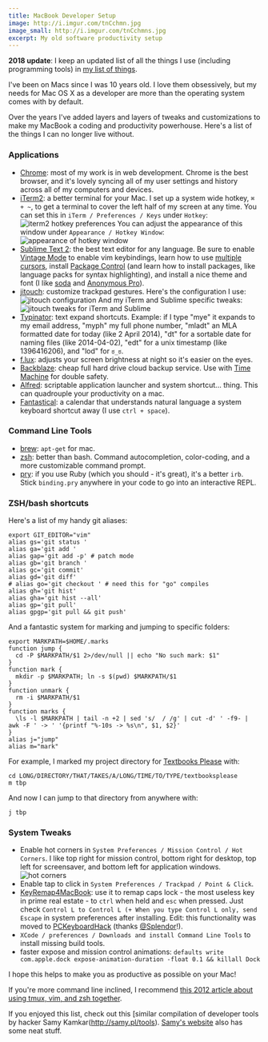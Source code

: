 ```yaml
---
title: MacBook Developer Setup
image: http://i.imgur.com/tnCchmn.jpg
image_small: http://i.imgur.com/tnCchmns.jpg
excerpt: My old software productivity setup
---
```


**2018 update**: I keep an updated list of all the things I use (including programming tools) in [my list of things](/things).

I've been on Macs since I was 10 years old. I love them obsessively, but my needs for Mac OS X as a developer are more than the operating system comes with by default.

Over the years I've added layers and layers of tweaks and customizations to make my MacBook a coding and productivity powerhouse. Here's a list of the things I can no longer live without.

### Applications

- [Chrome](https://www.google.com/intl/en/chrome/browser/): most of my work is in web development. Chrome is the best browser, and it's lovely syncing all of my user settings and history across all of my computers and devices.
- [iTerm2](http://www.iterm2.com/#/section/home): a better terminal for your Mac. I set up a system wide hotkey, `⌘ + ~`, to get a terminal to cover the left half of my screen at any time. You can set this in `iTerm / Preferences / Keys` under `Hotkey`: ![iterm2 hotkey preferences](http://i.imgur.com/cDFT1sV.png) You can adjust the appearance of this window under `Appearance / Hotkey Window`: ![appearance of hotkey window](http://i.imgur.com/KcLHjbZ.png)
- [Sublime Text 2](http://www.sublimetext.com/): the best text editor for any language. Be sure to enable [Vintage Mode](https://www.sublimetext.com/docs/2/vintage.html) to enable vim keybindings, learn how to use [multiple cursors](https://www.youtube.com/watch?v=WXuBgSpLpK4), install [Package Control](https://sublime.wbond.net/installation) (and learn how to install packages, like language packs for syntax highlighting), and install a nice theme and font (I like [soda](https://github.com/buymeasoda/soda-theme/) and [Anonymous Pro](http://www.marksimonson.com/fonts/view/anonymous-pro)).
- [jitouch](http://www.jitouch.com/): customize trackpad gestures. Here's the configuration I use: ![jitouch configuration](http://i.imgur.com/jyx1vks.png) And my iTerm and Sublime specific tweaks: ![jitouch tweaks for iTerm and Sublime](http://i.imgur.com/H2AwxST.png)
- [Typinator](http://www.ergonis.com/products/typinator/): text expand shortcuts. Example: if I type "mye" it expands to my email address, "myph" my full phone number, "mladt" an MLA formatted date for today (like 2 April 2014), "dt" for a sortable date for naming files (like 2014-04-02), "edt" for a unix timestamp (like 1396416206), and "lod" for `ಠ_ಠ`.
- [f.lux](http://justgetflux.com/): adjusts your screen brightness at night so it's easier on the eyes.
- [Backblaze](http://www.backblaze.com/): cheap full hard drive cloud backup service. Use with [Time Machine](http://support.apple.com/kb/ht1427) for double safety.
- [Alfred](http://www.alfredapp.com/): scriptable application launcher and system shortcut... thing. This can quadrouple your productivity on a mac.
- [Fantastical](https://flexibits.com/fantastical): a calendar that understands natural language a system keyboard shortcut away (I use `ctrl + space`).

### Command Line Tools

- [brew](http://brew.sh/): `apt-get` for mac.
- [zsh](https://github.com/robbyrussell/oh-my-zsh): better than bash. Command autocompletion, color-coding, and a more customizable command prompt.
- [pry](http://pryrepl.org/): if you use Ruby (which you should - it's great), it's a better `irb`. Stick `binding.pry` anywhere in your code to go into an interactive REPL.

### ZSH/bash shortcuts

Here's a list of my handy git aliases:

    export GIT_EDITOR="vim"
    alias gs='git status '
    alias ga='git add '
    alias gap='git add -p' # patch mode
    alias gb='git branch '
    alias gc='git commit'
    alias gd='git diff'
    # alias go='git checkout ' # need this for "go" compiles
    alias gh='git hist'
    alias gha='git hist --all'
    alias gp='git pull'
    alias gpgp='git pull && git push'

And a fantastic system for marking and jumping to specific folders:

    export MARKPATH=$HOME/.marks
    function jump {
      cd -P $MARKPATH/$1 2>/dev/null || echo "No such mark: $1"
    }
    function mark {
      mkdir -p $MARKPATH; ln -s $(pwd) $MARKPATH/$1
    }
    function unmark {
      rm -i $MARKPATH/$1
    }
    function marks {
      \ls -l $MARKPATH | tail -n +2 | sed 's/  / /g' | cut -d' ' -f9- | awk -F ' -> ' '{printf "%-10s -> %s\n", $1, $2}'
    }
    alias j="jump"
    alias m="mark"

For example, I marked my project directory for [Textbooks Please](http://textbooksplease.com) with:

    cd LONG/DIRECTORY/THAT/TAKES/A/LONG/TIME/TO/TYPE/textbooksplease
    m tbp

And now I can jump to that directory from anywhere with:

    j tbp

### System Tweaks

- Enable hot corners in `System Preferences / Mission Control / Hot Corners`. I like top right for mission control, bottom right for desktop, top left for screensaver, and bottom left for application windows. ![hot corners](http://i.imgur.com/X9pqpAq.png)
- Enable tap to click in `System Preferences / Trackpad / Point & Click`.
- [KeyRemap4MacBook](https://pqrs.org/macosx/keyremap4macbook/index.html.en): use it to remap caps lock - the most useless key in prime real estate - to `ctrl` when held and `esc` when pressed. Just check `Control L to Control L (+ When you type Control L only, send Escape` in system preferences after installing. Edit: this functionality was moved to [PCKeyboardHack](https://github.com/tekezo/PCKeyboardHack) (thanks [@Splendor](https://twitter.com/Splendor)!).
- `XCode / preferences / Downloads and install Command Line Tools` to install missing build tools.
- faster expose and mission control animations: `defaults write com.apple.dock expose-animation-duration -float 0.1 && killall Dock`

I hope this helps to make you as productive as possible on your Mac!

If you're more command line inclined, I recommend [this 2012 article about using tmux, vim, and zsh together](http://www.drbunsen.org/the-text-triumvirate/).

If you enjoyed this list, check out this [similar compilation of developer tools by hacker Samy Kamkar(http://samy.pl/tools). [Samy's website](http://samy.pl/) also has some neat stuff.
